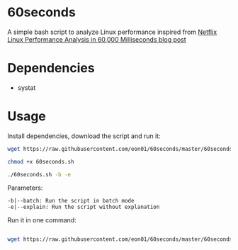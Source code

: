 # 60seconds
A simple bash script to analyze Linux performance inspired from [Netflix Linux Performance Analysis in 60,000 Milliseconds blog post](http://techblog.netflix.com/2015/11/linux-performance-analysis-in-60s.html)

# Dependencies
- systat

# Usage

Install dependencies, download the script and run it: 
``` bash
wget https://raw.githubusercontent.com/eon01/60seconds/master/60seconds.sh 

chmod +x 60seconds.sh

./60seconds.sh -b -e
```
Parameters:

	-b|--batch: Run the script in batch mode
	-e|--explain: Run the script without explanation

Run it in one command:
``` bash 

wget https://raw.githubusercontent.com/eon01/60seconds/master/60seconds.sh -v -O 60seconds.sh; chmod +x ./60seconds.sh; ./60seconds; rm -rf 60seconds.sh

```
